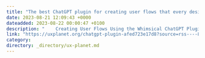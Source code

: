 ```yaml
---
title: "The best ChatGPT plugin for creating user flows that every designer needs"
date: 2023-08-21 12:09:43 +0000
dateadded: 2023-08-22 00:00:47 +0100
description: "    Creating User Flows Using the Whimsical ChatGPT Plugin  Continue reading on UX Planet »  "
link: "https://uxplanet.org/chatgpt-plugin-afed723e17d8?source=rss----819cc2aaeee0---4"
category:
directory: _directory/ux-planet.md
---
```

